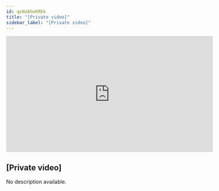 ```yaml
---
id: qxNa8GoKREk
title: "[Private video]"
sidebar_label: "[Private video]"
---
```


<div class="video-float-container">
  <iframe
    width="560"
    height="315"
    src="https://www.youtube.com/embed/qxNa8GoKREk"
    title="YouTube video player"
    frameborder="0"
    allow="accelerometer; autoplay; clipboard-write; encrypted-media; gyroscope; picture-in-picture; web-share"
    referrerpolicy="strict-origin-when-cross-origin"
    allowfullscreen
  ></iframe>
</div>

## [Private video]

No description available.

